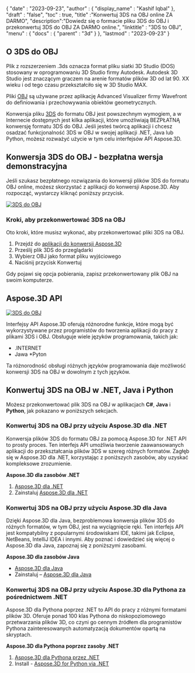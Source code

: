 {
  "date" : "2023-09-23",
  "author" : {
    "display_name" : "Kashif Iqbal"
},
  "draft" : "false",
  "toc" : true,
  "title" :"Konwertuj 3DS na OBJ online ZA DARMO",
  "description":"Dowiedz się o formacie pliku 3DS do OBJ i przekonwertuj 3DS do OBJ ZA DARMO online.",
  "linktitle" : "3DS to OBJ",
  "menu" : {
    "docs" : {
      "parent" : "3d"
}
},
  "lastmod" : "2023-09-23"
}

## O 3DS do OBJ

Plik z rozszerzeniem .3ds oznacza format pliku siatki 3D Studio (DOS) stosowany w oprogramowaniu 3D Studio firmy Autodesk. Autodesk 3D Studio jest znaczącym graczem na arenie formatów plików 3D od lat 90. XX wieku i od tego czasu przekształciło się w 3D Studio MAX.

Pliki [OBJ](/pl/3d/obj/) są używane przez aplikację Advanced Visualizer firmy Wavefront do definiowania i przechowywania obiektów geometrycznych.

Konwersja pliku [3DS](/pl/3d/3ds/) do formatu OBJ jest powszechnym wymogiem, a w Internecie dostępnych jest kilka aplikacji, które umożliwiają BEZPŁATNĄ konwersję formatu 3DS do OBJ. Jeśli jesteś twórcą aplikacji i chcesz osadzać funkcjonalność 3DS w OBJ w swojej aplikacji .NET, Java lub Python, możesz rozważyć użycie w tym celu interfejsów API Aspose.3D.

## Konwersja 3DS do OBJ - bezpłatna wersja demonstracyjna

Jeśli szukasz bezpłatnego rozwiązania do konwersji plików 3DS do formatu OBJ online, możesz skorzystać z aplikacji do konwersji Aspose.3D. Aby rozpocząć, wystarczy kliknąć poniższy przycisk.

[![3DS do OBJ](../3ds-to-obj.png)](https://products.aspose.app/3d/conversion/3ds-to-obj)

### Kroki, aby przekonwertować 3DS na OBJ

Oto kroki, które musisz wykonać, aby przekonwertować pliki 3DS na OBJ.

1. Przejdź do [aplikacji do konwersji Aspose.3D](https://products.aspose.app/3d/conversion/3ds-to-obj)
1. Prześlij plik 3DS do przeglądarki
1. Wybierz OBJ jako format pliku wyjściowego
1. Naciśnij przycisk Konwertuj

Gdy pojawi się opcja pobierania, zapisz przekonwertowany plik OBJ na swoim komputerze.

## Aspose.3D API

[![3DS do OBJ](../try-aspose-3d.png)](https://products.aspose.com/3d/)

Interfejsy API Aspose.3D oferują różnorodne funkcje, które mogą być wykorzystywane przez programistów do tworzenia aplikacji do pracy z plikami 3DS i OBJ. Obsługuje wiele języków programowania, takich jak:

* .INTERNET
* Jawa
*Pyton

Ta różnorodność obsługi różnych języków programowania daje możliwość konwersji 3DS na OBJ w dowolnym z tych języków.

## Konwertuj 3DS na OBJ w .NET, Java i Python

Możesz przekonwertować plik 3DS na OBJ w aplikacjach **C#**, **Java** i **Python**, jak pokazano w poniższych sekcjach.

### Konwertuj 3DS na OBJ przy użyciu Aspose.3D dla .NET

Konwersja plików 3DS do formatu OBJ za pomocą Aspose.3D for .NET API to prosty proces. Ten interfejs API umożliwia tworzenie zaawansowanych aplikacji do przekształcania plików 3DS w szereg różnych formatów. Zagłęb się w Aspose.3D dla .NET, korzystając z poniższych zasobów, aby uzyskać kompleksowe zrozumienie.

**Aspose.3D dla zasobów .NET**

1. [Aspose.3D dla .NET](https://products.aspose.com/3d/net/)
1. Zainstaluj [Aspose.3D dla .NET](https://docs.aspose.com/3d/net/installation/)

### Konwertuj 3DS na OBJ przy użyciu Aspose.3D dla Java

Dzięki Aspose.3D dla Java, bezproblemowa konwersja plików 3DS do różnych formatów, w tym OBJ, jest na wyciągnięcie ręki. Ten interfejs API jest kompatybilny z popularnymi środowiskami IDE, takimi jak Eclipse, NetBeans, IntelliJ IDEA i innymi. Aby poznać i dowiedzieć się więcej o Aspose.3D dla Java, zapoznaj się z poniższymi zasobami.

**Aspose.3D dla zasobów Java**

* [Aspose.3D dla Java](https://products.aspose.com/3d/java/)
* Zainstaluj – [Aspose.3D dla Java](https://docs.aspose.com/3d/java/installation/)

### Konwertuj 3DS na OBJ przy użyciu Aspose.3D dla Pythona za pośrednictwem .NET

Aspose.3D dla Pythona poprzez .NET to API do pracy z różnymi formatami plików 3D. Oferuje ponad 100 klas Pythona do niskopoziomowego przetwarzania plików 3D, co czyni go cennym źródłem dla programistów Pythona zainteresowanych automatyzacją dokumentów opartą na skryptach.

**Aspose.3D dla Pythona poprzez zasoby .NET**

1. [Aspose.3D dla Pythona przez .NET](https://products.aspose.com/3d/python-net/)
1. Install - [Aspose.3D for Python via .NET](https://releases.aspose.com/3d/python-net/)
